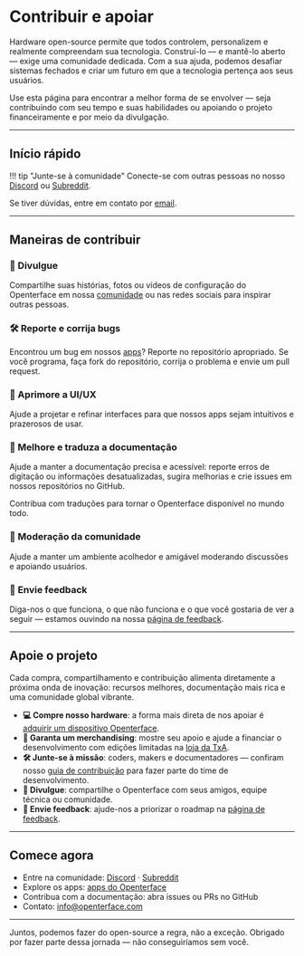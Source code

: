# Contribuir e apoiar

Hardware open-source permite que todos controlem, personalizem e realmente compreendam sua tecnologia. Construí-lo — e mantê-lo aberto — exige uma comunidade dedicada. Com a sua ajuda, podemos desafiar sistemas fechados e criar um futuro em que a tecnologia pertença aos seus usuários.

Use esta página para encontrar a melhor forma de se envolver — seja contribuindo com seu tempo e suas habilidades ou apoiando o projeto financeiramente e por meio da divulgação.

---

## Início rápido

!!! tip "Junte-se à comunidade"
    Conecte-se com outras pessoas no nosso [Discord](/discord) ou [Subreddit](/reddit).

Se tiver dúvidas, entre em contato por [email](mailto:info@openterface.com).

---

## Maneiras de contribuir

### 📢 Divulgue
Compartilhe suas histórias, fotos ou vídeos de configuração do Openterface em nossa [comunidade](/community) ou nas redes sociais para inspirar outras pessoas.

### 🛠️ Reporte e corrija bugs
Encontrou um bug em nossos [apps](/app)? Reporte no repositório apropriado. Se você programa, faça fork do repositório, corrija o problema e envie um pull request.

### 🎨 Aprimore a UI/UX
Ajude a projetar e refinar interfaces para que nossos apps sejam intuitivos e prazerosos de usar.

### 📝 Melhore e traduza a documentação
Ajude a manter a documentação precisa e acessível: reporte erros de digitação ou informações desatualizadas, sugira melhorias e crie issues em nossos repositórios no GitHub.

Contribua com traduções para tornar o Openterface disponível no mundo todo.

### 🤝 Moderação da comunidade
Ajude a manter um ambiente acolhedor e amigável moderando discussões e apoiando usuários.

### 💬 Envie feedback
Diga-nos o que funciona, o que não funciona e o que você gostaria de ver a seguir — estamos ouvindo na nossa [página de feedback](/feedback).

---

## Apoie o projeto

Cada compra, compartilhamento e contribuição alimenta diretamente a próxima onda de inovação: recursos melhores, documentação mais rica e uma comunidade global vibrante.

- **💻 Compre nosso hardware**: a forma mais direta de nos apoiar é [adquirir um dispositivo Openterface](/buy-mini-kvm).
- **👕 Garanta um merchandising**: mostre seu apoio e ajude a financiar o desenvolvimento com edições limitadas na [loja da TxA](/shop).
- **🛠️ Junte-se à missão**: coders, makers e documentadores — confiram nosso [guia de contribuição](/contributing) para fazer parte do time de desenvolvimento.
- **📢 Divulgue**: compartilhe o Openterface com seus amigos, equipe técnica ou comunidade.
- **💬 Envie feedback**: ajude-nos a priorizar o roadmap na [página de feedback](/feedback).

---

## Comece agora

- Entre na comunidade: [Discord](/discord) · [Subreddit](/reddit)
- Explore os apps: [apps do Openterface](/app)
- Contribua com a documentação: abra issues ou PRs no GitHub
- Contato: [info@openterface.com](mailto:info@openterface.com)

---

Juntos, podemos fazer do open-source a regra, não a exceção. Obrigado por fazer parte dessa jornada — não conseguiríamos sem você.


